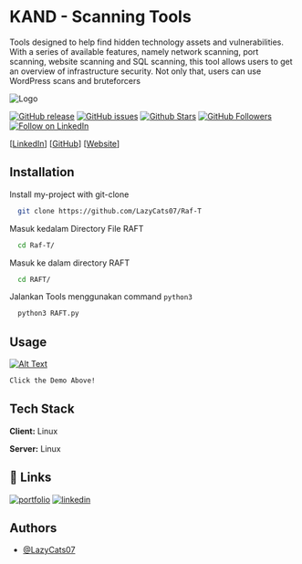 
# KAND - Scanning Tools

Tools designed to help find hidden technology assets and vulnerabilities. With a series of available features, namely network scanning, port scanning, website scanning and SQL scanning, this tool allows users to get an overview of infrastructure security. Not only that, users can use WordPress scans and bruteforcers


![Logo](img/Title.png)



[![GitHub release](https://img.shields.io/github/release/LazyCats07/Raf-T.svg)](https://github.com/LazyCats07/Raf-T/releases)
[![GitHub issues](https://img.shields.io/github/issues/LazyCats07/Raf-T.svg)](https://github.com/LazyCats07/Raf-T/issues)
[![Github Stars](https://img.shields.io/github/stars/LazyCats07/Raf-T.svg?style=social&label=Stars)](https://github.com/LazyCats07/Raf-T)
[![GitHub Followers](https://img.shields.io/github/followers/LazyCats07.svg?style=social&label=Follow)](https://github.com/LazyCats07)
[![Follow on LinkedIn](https://img.shields.io/badge/Follow%20on%20LinkedIn-%230077B5.svg?style=social&logo=linkedin)](https://www.linkedin.com/in/mrafiediananta/)

[[LinkedIn](https://www.linkedin.com/in/mrafiediananta/)] [[GitHub](https://github.com/LazyCats07/Raf-T)] [[Website](https://ren-os.vercel.app/)]


## Installation

Install my-project with git-clone

```bash
  git clone https://github.com/LazyCats07/Raf-T
```

Masuk kedalam Directory File RAFT

```bash
  cd Raf-T/
```

Masuk ke dalam directory RAFT
```bash
  cd RAFT/

```  

Jalankan Tools menggunakan command `python3`
```bash
  python3 RAFT.py

```  
## Usage

[![Alt Text](img/Youtube.png)](https://youtu.be/EPOFYOy4xAw)


```bash
Click the Demo Above!

```
## Tech Stack

**Client:** Linux

**Server:** Linux


## 🔗 Links
[![portfolio](https://img.shields.io/badge/my_portfolio-000?style=for-the-badge&logo=ko-fi&logoColor=white)](https://github.com/LazyCats07/)
[![linkedin](https://img.shields.io/badge/linkedin-0A66C2?style=for-the-badge&logo=linkedin&logoColor=white)](https://www.linkedin.com/in/mrafiediananta/)



## Authors

- [@LazyCats07](https://github.com/LazyCats07/)
